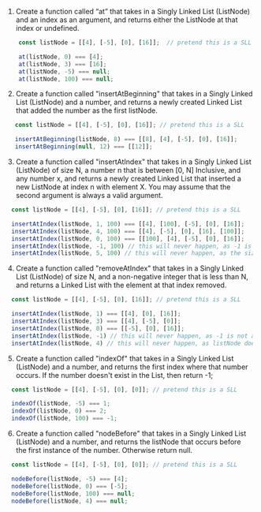 1. Create a function called “at” that takes in a Singly Linked List (ListNode) and an index as an argument, and returns either the ListNode at that index or undefined.

```javascript
    const listNode = [[4], [-5], [0], [16]];  // pretend this is a SLL

    at(listNode, 0) === [4];
    at(listNode, 3) === [16];
    at(listNode, -5) === null;
    at(listNode, 100) === null;
```

2. Create a function called "insertAtBeginning" that takes in a Singly Linked List (ListNode) and a number, and returns a newly created Linked List that added the number as the first listNode.

```javascript
   const listNode = [[4], [-5], [0], [16]]; // pretend this is a SLL

   insertAtBeginning(listNode, 8) === [[8], [4], [-5], [0], [16]];
   insertAtBeginning(null, 12) === [[12]];
```

3. Create a function called "insertAtIndex" that takes in a Singly Linked List (ListNode) of size N, a number n that is between [0, N] Inclusive, and any number x, and returns a newly created Linked List that inserted a new ListNode at index n with element X. You may assume that the second argument is always a valid argument.

```javascript
  const listNode = [[4], [-5], [0], [16]]; // pretend this is a SLL

  insertAtIndex(listNode, 1, 100) === [[4], [100], [-5], [0], [16]];
  insertAtIndex(listNode, 4, 100) === [[4], [-5], [0], [16], [100]];
  insertAtIndex(listNode, 0, 100) === [[100], [4], [-5], [0], [16]];
  insertAtIndex(listNode, -1, 100) // this will never happen, as -1 is not a valid index
  insertAtIndex(listNode, 5, 100) // this will never happen, as the size of the passed listNode is 4, and 5 > 4.
```

4. Create a function called "removeAtIndex" that takes in a Singly Linked List (ListNode) of size N, and a non-negative integer that is less than N, and returns a Linked List with the element at that index removed.

```javascript
  const listNode = [[4], [-5], [0], [16]]; // pretend this is a SLL

  insertAtIndex(listNode, 1) === [[4], [0], [16]];
  insertAtIndex(listNode, 3) === [[4], [-5], [0]];
  insertAtIndex(listNode, 0) === [[-5], [0], [16]];
  insertAtIndex(listNode, -1) // this will never happen, as -1 is not a valid index
  insertAtIndex(listNode, 4) // this will never happen, as listNode doesn't have an element at the fourth index.
```

5. Create a function called "indexOf" that takes in a Singly Linked List (ListNode) and a number, and returns the first index where that number occurs. If the number doesn't exist in the List, then return -1;

```javascript
  const listNode = [[4], [-5], [0], [0]]; // pretend this is a SLL

  indexOf(listNode, -5) === 1;
  indexOf(listNode, 0) === 2;
  indexOf(listNode, 100) === -1;
```

6. Create a function called "nodeBefore" that takes in a Singly Linked List (ListNode) and a number, and returns the listNode that occurs before the first instance of the number. Otherwise return null.

```javascript
  const listNode = [[4], [-5], [0], [0]]; // pretend this is a SLL

  nodeBefore(listNode, -5) === [4];
  nodeBefore(listNode, 0) === [-5];
  nodeBefore(listNode, 100) === null;
  nodeBefore(listNode, 4) === null;
```
